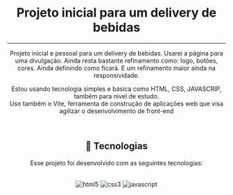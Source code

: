 <h1 align="center">Projeto inicial para um delivery de bebidas</h1>
<hr>
<p align="center">Projeto inicial e pessoal para um delivery de bebidas. Usarei a página para uma divulgação. Ainda resta bastante refinamento como: logo, botões, cores. Ainda definindo como ficará. E um refinamento maior ainda na responsividade.</p>

<p align="center">Estou usando tecnologia simples e básica como HTML, CSS, JAVASCRIP, também para nivel de estudo. <br>Uso também o Vite, ferramenta de construção de aplicações web que visa agilizar o desenvolvimento de front-end</p>
<br>

<h2 align="center"> 🚀 Tecnologias </h2>

<p align="center">Esse projeto foi desenvolvido com as seguintes tecnologias:</p>

<div style="display: inline_block" align="center"><br/>
<img align="center" alt="html5" src="https://img.shields.io/badge/HTML-239120?style=for-the-badge&logo=html5&logoColor=white"/>
<img align="center" alt="css3" src="https://img.shields.io/badge/CSS-239120?&style=for-the-badge&logo=css3&logoColor=white"/>
<img align="center" alt="javascript" src="https://img.shields.io/badge/JavaScript-F7DF1E?style=for-the-badge&logo=javascript&logoColor=black"/>

</div> <br>


   



